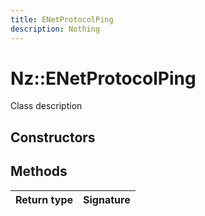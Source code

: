 ```yaml
---
title: ENetProtocolPing
description: Nothing
---
```


# Nz::ENetProtocolPing

Class description

## Constructors


## Methods

| Return type | Signature |
| ----------- | --------- |
